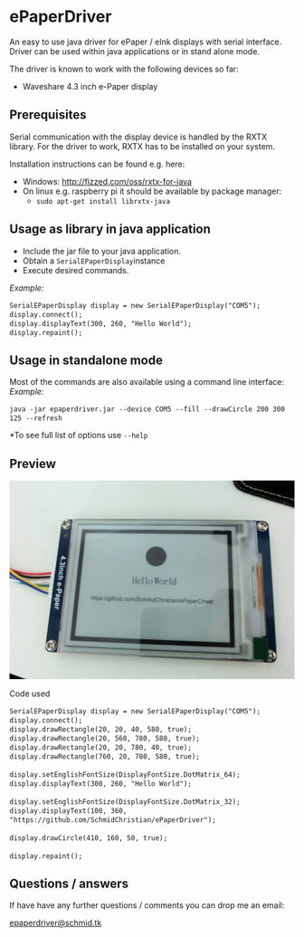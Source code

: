 ePaperDriver
===================
An easy to use java driver for ePaper / eInk displays with serial interface.
Driver can be used within java applications or in stand alone mode.

The driver is known to work with the following devices so far:
 * Waveshare 4.3 inch e-Paper display

Prerequisites
----------------
Serial communication with the display device is handled by the RXTX library.
For the driver to work, RXTX has to be installed on your system.

Installation instructions can be found e.g. here:

 - Windows: http://fizzed.com/oss/rxtx-for-java
 - On linux e.g. raspberry pi it should be available by package manager:
	 - `sudo apt-get install librxtx-java` 

Usage as library in java application
-------------------

 - Include the jar file to your java application. 
 - Obtain a `SerialEPaperDisplay`instance
 - Execute desired commands.

*Example:*
```
SerialEPaperDisplay display = new SerialEPaperDisplay("COM5");
display.connect();
display.displayText(300, 260, "Hello World");
display.repaint();
```

Usage in standalone mode
-------------------
Most of the commands are also available using a command line interface:
*Example:*
```
java -jar epaperdriver.jar --device COM5 --fill --drawCircle 200 300 125 --refresh
```

*To see full list of options use `--help`

Preview
-------------------

![Example written on waveshare e-Paper display](display.jpg)

Code used
```
SerialEPaperDisplay display = new SerialEPaperDisplay("COM5");
display.connect();
display.drawRectangle(20, 20, 40, 580, true);
display.drawRectangle(20, 560, 780, 580, true);
display.drawRectangle(20, 20, 780, 40, true);
display.drawRectangle(760, 20, 780, 580, true);

display.setEnglishFontSize(DisplayFontSize.DotMatrix_64);
display.displayText(300, 260, "Hello World");

display.setEnglishFontSize(DisplayFontSize.DotMatrix_32);
display.displayText(100, 360, "https://github.com/SchmidChristian/ePaperDriver");

display.drawCircle(410, 160, 50, true);

display.repaint();
```

Questions / answers
-------------------
If have have any further questions / comments you can drop me an email:

epaperdriver@schmid.tk
